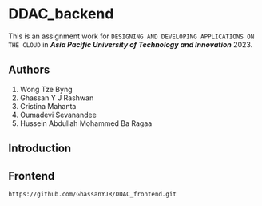 # DDAC_backend

This is an assignment work for `DESIGNING AND DEVELOPING APPLICATIONS ON THE CLOUD` in ***Asia Pacific University of Technology and Innovation*** 2023. 

## Authors
1. Wong Tze Byng
2. Ghassan Y J Rashwan
3. Cristina Mahanta
4. Oumadevi Sevanandee
5. Hussein Abdullah Mohammed Ba Ragaa

## Introduction


## Frontend

``https://github.com/GhassanYJR/DDAC_frontend.git``

